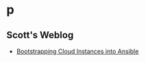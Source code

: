 # p

## Scott's Weblog
- [Bootstrapping Cloud Instances into Ansible](http://blog.scottlowe.org/2015/11/23/bootstrapping-cloud-instances-ansible/)


